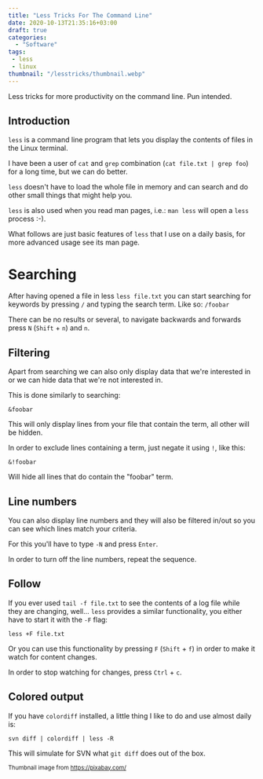 ```yaml
---
title: "Less Tricks For The Command Line"
date: 2020-10-13T21:35:16+03:00
draft: true
categories:
  - "Software"
tags:
 - less
 - linux
thumbnail: "/lesstricks/thumbnail.webp"
---
```



Less tricks for more productivity on the command line. Pun intended.

<!--more-->

## Introduction

`less` is a command line program that lets you display the contents of files in the Linux terminal.

I have been a user of `cat` and `grep` combination (`cat file.txt | grep foo`) for a long time, but we can do better.

`less` doesn't have to load the whole file in memory and can search and do other small things that might help you.

`less` is also used when you read man pages, i.e.: `man less` will open a `less` process :-).

What follows are just basic features of `less` that I use on a daily basis, for more advanced usage see its man page.

# Searching

After having opened a file in less `less file.txt` you can start searching for keywords by pressing `/` and typing the search term.
Like so: `/foobar`

There can be no results or several, to navigate backwards and forwards press `N` (`Shift` + `n`) and `n`.

## Filtering

Apart from searching we can also only display data that we're interested in or we can hide data that we're not interested in.

This is done similarly to searching:

`&foobar`

This will only display lines from your file that contain the term, all other will be hidden.

In order to exclude lines containing a term, just negate it using `!`, like this:

`&!foobar`

Will hide all lines that do contain the "foobar" term.

## Line numbers

You can also display line numbers and they will also be filtered in/out so you can see which lines match your criteria.

For this you'll have to type `-N` and press `Enter`.

In order to turn off the line numbers, repeat the sequence.

## Follow

If you ever used `tail -f file.txt` to see the contents of a log file while they are changing, well... `less` provides a similar functionality, you either have to start it with the `-F` flag:

`less +F file.txt`

Or you can use this functionality by pressing `F` (`Shift` + `f`) in order to make it watch for content changes.

In order to stop watching for changes, press `Ctrl` + `c`.

## Colored output

If you have `colordiff` installed, a little thing I like to do and use almost daily is:

`svn diff | colordiff | less -R`

This will simulate for SVN what `git diff` does out of the box.

<small>Thumbnail image from https://pixabay.com/ </small>